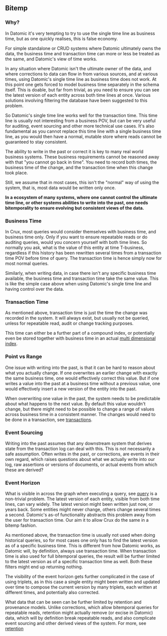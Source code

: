 ## Bitemp

### Why?

In Datomic it's very tempting to try to use the single time line as
business time, but as one quickly realises, this is false economy.

For simple standalone or CRUD systems where Datomic ultimately owns
the data, the business time and transaction time can more or less be
treated as the same, and Datomic's view of time works.

In any situation where Datomic isn't the ultimate owner of the data,
and where corrections to data can flow in from various sources, and at
various times, using Datomic's single time line as business time does
not work. At this point one gets forced to model business time
separately in the schema itself. This is doable, but far from trivial,
as you need to ensure you can see the latest version of each entity
across both time lines at once. Various solutions involving filtering
the database have been suggested to this problem.

So Datomic's single time line works well for the transaction
time. This time line is usually not interesting from a business POV,
but can be very useful for auditing, event sourcing and other more
technical use cases. It's also fundamental as you cannot replace this
time line with a single business time line, as you would then have a
normal, mutable store where reads cannot be guaranteed to stay
consistent.

The ability to write in the past or correct it is key to many real
world business systems. These business requirements cannot be reasoned
away with that "you cannot go back in time". You need to record both
times, the business time of the change, and the transaction time when
this change took place.

Still, we assume that in most cases, this isn't the "normal" way of
using the system, that is, most data would be written only once.

**In a ecosystem of many systems, where one cannot control the
ultimate time line, or other systems abilities to write into the past,
one needs bitemporality to ensure evolving but consistent views of the
data.**

### Business Time

In Crux, most queries would consider themselves with business time,
and business time only. Only if you want to ensure repeatable reads or
do auditing queries, would you concern yourself with both time
lines. So normally you ask, what is the value of this entity at time
T-business, regardless if this history has been rewritten several
times from a transaction time POV before time of query. The
transaction time is hence simply now for most normal queries.

Similarly, when writing data, in case there isn't any specific
business time available, the business time and transaction time take
the same value. This is like the simple case above when using
Datomic's single time line and having control over the data.

### Transaction Time

As mentioned above, transaction time is just the time the change was
recorded in the system. It will always exist, but usually not be
queried, unless for repeatable read, audit or change tracking
purposes.

This time can either be a further part of a compound index, or
potentially even be stored together with business time in an actual
[multi dimensional
index](https://redis.io/topics/indexes#multi-dimensional-indexes).

### Point vs Range

One issue with writing into the past, is that it can be hard to reason
about what you actually change. If one overwrites an earlier
change with exactly the same business time, one would effectively
correct this value. But if one writes a value into the past at a
business time without a previous value, one would effectively insert a
new version of the entity into the past.

When overwriting one value in the past, the system needs to be
predictable about what happens to the next value. By default this
value wouldn't change, but there might need to be possible to change a
range of values across business time in a consistent manner. The
changes would need to be done in a transaction, see
[transactions](transactions.md).

### Event Sourcing

Writing into the past assumes that any downstream system that derives
state from the transaction log can deal with this. This is not
necessarily a safe assumption. Often writes in the past, or
corrections, are events in their own regard, which raises questions
about what we actually write into our log, raw assertions or versions
of documents, or actual events from which these are derived?

### Event Horizon

What is visible in across the graph when executing a query, see
[query](query.md) is a non-trivial problem. The latest version of
each entity, visible from both time lines, can vary widely. The latest
version might been written just now, or years back. Some entities
might never change, others change several times a second. Datomic's
as-of functionality abstracts this problem away from the user for
transaction time. Our aim it to allow Crux do the same in a bitemp
fashion.

As mentioned above, the transaction time is usually not used when
doing historical queries, so for most cases one only has to find the
latest version as of a specific business time. This is different from
how Datomic works, as Datomic will, by definition, always use
transaction time. When transaction time is also used for full
bitemporal queries, the result will be further limited to the latest
version as of a specific transaction time as well. Both these filters
might end up returning nothing.

The visibility of the event horizon gets further complicated in the
case of using triplets, as in this case a single entity might been
written and updated over time to compose the current version by many
triplets, each written at different times, and potentially also
corrected.

What data that can be seen can be further limited by retention and
provenance models. Unlike corrections, which allow bitemporal queries
for repeatable reads, retention might actually remove (or excise in
Datomic) data, which will by definition break repeatable reads, and
also complicate event sourcing and other derived views of the
system. For more, see [retention](retention.md)
